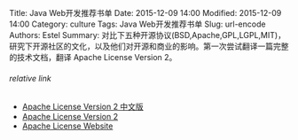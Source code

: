 Title: Java Web开发推荐书单
Date: 2015-12-09 14:00
Modified: 2015-12-09 14:00
Category: culture
Tags: Java Web开发推荐书单
Slug: url-encode 
Authors: Estel
Summary: 对比下五种开源协议(BSD,Apache,GPL,LGPL,MIT)，研究下开源社区的文化，以及他们对开源和商业的影响。第一次尝试翻译一篇完整的技术文档，翻译
Apache License Version 2。


###### relative link
- [Apache License Version 2 中文版](http://www.apache.org/licenses/LICENSE-2.0)
- [Apache License Version 2](http://www.apache.org/licenses/LICENSE-2.0)
- [Apache License Website](http://www.apache.org/licenses/)
